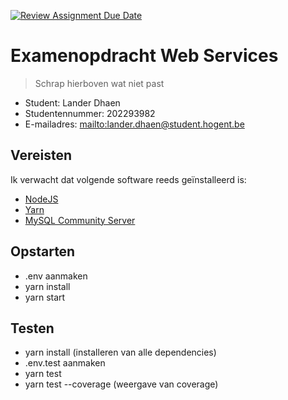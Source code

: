 [![Review Assignment Due Date](https://classroom.github.com/assets/deadline-readme-button-24ddc0f5d75046c5622901739e7c5dd533143b0c8e959d652212380cedb1ea36.svg)](https://classroom.github.com/a/snPWRHYg)

# Examenopdracht Web Services

> Schrap hierboven wat niet past

- Student: Lander Dhaen
- Studentennummer: 202293982
- E-mailadres: <mailto:lander.dhaen@student.hogent.be>

## Vereisten

Ik verwacht dat volgende software reeds geïnstalleerd is:

- [NodeJS](https://nodejs.org)
- [Yarn](https://yarnpkg.com)
- [MySQL Community Server](https://dev.mysql.com/downloads/mysql/)

## Opstarten

- .env aanmaken
- yarn install
- yarn start

## Testen

- yarn install (installeren van alle dependencies)
- .env.test aanmaken
- yarn test
- yarn test --coverage (weergave van coverage)
